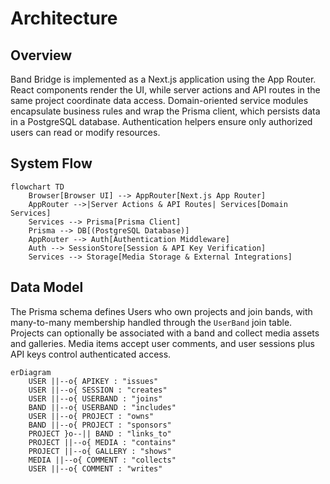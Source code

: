 # Architecture

## Overview
Band Bridge is implemented as a Next.js application using the App Router. React components render the UI, while server actions and API routes in the same project coordinate data access. Domain-oriented service modules encapsulate business rules and wrap the Prisma client, which persists data in a PostgreSQL database. Authentication helpers ensure only authorized users can read or modify resources.

## System Flow
```mermaid
flowchart TD
    Browser[Browser UI] --> AppRouter[Next.js App Router]
    AppRouter -->|Server Actions & API Routes| Services[Domain Services]
    Services --> Prisma[Prisma Client]
    Prisma --> DB[(PostgreSQL Database)]
    AppRouter --> Auth[Authentication Middleware]
    Auth --> SessionStore[Session & API Key Verification]
    Services --> Storage[Media Storage & External Integrations]
```

## Data Model
The Prisma schema defines Users who own projects and join bands, with many-to-many membership handled through the `UserBand` join table. Projects can optionally be associated with a band and collect media assets and galleries. Media items accept user comments, and user sessions plus API keys control authenticated access.

```mermaid
erDiagram
    USER ||--o{ APIKEY : "issues"
    USER ||--o{ SESSION : "creates"
    USER ||--o{ USERBAND : "joins"
    BAND ||--o{ USERBAND : "includes"
    USER ||--o{ PROJECT : "owns"
    BAND ||--o{ PROJECT : "sponsors"
    PROJECT }o--|| BAND : "links_to"
    PROJECT ||--o{ MEDIA : "contains"
    PROJECT ||--o{ GALLERY : "shows"
    MEDIA ||--o{ COMMENT : "collects"
    USER ||--o{ COMMENT : "writes"
```
